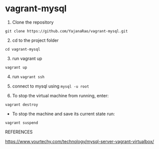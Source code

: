 # vagrant-mysql

1. Clone the repository
```shell
git clone https://github.com/YajanaRao/vagrant-mysql.git
```

2. cd to the project folder
```shell
cd vagrant-mysql
```
3. run vagrant up

```shell
vagrant up
```

4. run `vagrant ssh`
5. connect to mysql using `mysql -u root`

6. To stop the virtual machine from running, enter:

```shell
vagrant destroy
```

- To stop the machine and save its current state run:
```shell
vagrant suspend
```

REFERENCES

https://www.yourtechy.com/technology/mysql-server-vagrant-virtualbox/
